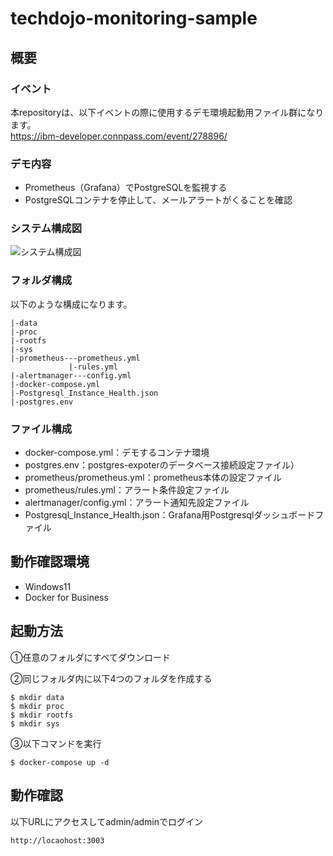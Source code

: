 # techdojo-monitoring-sample
## 概要
### イベント
本repositoryは、以下イベントの際に使用するデモ環境起動用ファイル群になります。<br>
https://ibm-developer.connpass.com/event/278896/

### デモ内容
* Prometheus（Grafana）でPostgreSQLを監視する
* PostgreSQLコンテナを停止して、メールアラートがくることを確認

### システム構成図
![システム構成図](https://github.com/NoriMuraZ/techdojo-monitoring-sample/assets/99166088/058974e6-9f64-48c2-a576-0e32e4bdf0fc)

### フォルダ構成
以下のような構成になります。
```
|-data
|-proc
|-rootfs
|-sys
|-prometheus---prometheus.yml
             |-rules.yml
|-alertmanager---config.yml
|-docker-compose.yml
|-Postgresql_Instance_Health.json
|-postgres.env

```

### ファイル構成
* docker-compose.yml：デモするコンテナ環境
* postgres.env：postgres-expoterのデータベース接続設定ファイル）
* prometheus/prometheus.yml：prometheus本体の設定ファイル
* prometheus/rules.yml：アラート条件設定ファイル
* alertmanager/config.yml：アラート通知先設定ファイル
* Postgresql_Instance_Health.json：Grafana用Postgresqlダッシュボードファイル

## 動作確認環境
* Windows11
* Docker for Business

## 起動方法
➀任意のフォルダにすべてダウンロード

➁同じフォルダ内に以下4つのフォルダを作成する
```
$ mkdir data
$ mkdir proc
$ mkdir rootfs
$ mkdir sys
```

➂以下コマンドを実行
```
$ docker-compose up -d
```

## 動作確認
以下URLにアクセスしてadmin/adminでログイン
```
http://locaohost:3003
```
